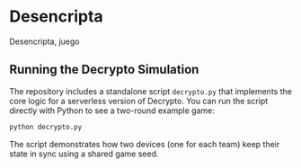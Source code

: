 # Desencripta
Desencripta, juego

## Running the Decrypto Simulation

The repository includes a standalone script `decrypto.py` that implements
the core logic for a serverless version of Decrypto. You can run the
script directly with Python to see a two-round example game:

```bash
python decrypto.py
```

The script demonstrates how two devices (one for each team) keep their
state in sync using a shared game seed.
